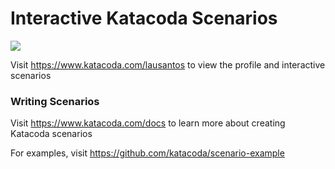 # Interactive Katacoda Scenarios

[![](http://shields.katacoda.com/katacoda/lausantos/count.svg)](https://www.katacoda.com/lausantos "Get your profile on Katacoda.com")

Visit https://www.katacoda.com/lausantos to view the profile and interactive scenarios

### Writing Scenarios
Visit https://www.katacoda.com/docs to learn more about creating Katacoda scenarios

For examples, visit https://github.com/katacoda/scenario-example

